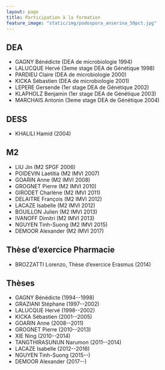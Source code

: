 ```yaml
---
layout: page
title: Participation à la formation
feature_image: "static/img/podospora_anserina_50pct.jpg"
---
```


## DEA

- GAGNY Bénédicte (DEA de microbiologie 1994)
- LALUCQUE Hervé (3eme stage DEA de Génétique 1998)
- PARDIEU Claire (DEA de microbiologie 2000)
- KICKA Sébastien (DEA de microbiologie 2001)
- LEPERE Gersende (1er stage DEA de Génétique 2002)
- KLAPHOLZ Benjamin (1er stage DEA de Génétique 2003)
- MARCHAIS Antonin (3eme stage DEA de Génétique 2004)

## DESS

- KHALILI Hamid (2004)

## M2

- LIU Jin (M2 SPGF 2006)
- POIDEVIN Laetitia (M2 IMVI 2007)
- GOARIN Anne (M2 IMVI 2008)
- GROGNET Pierre (M2 IMVI 2010)
- GIRODET Charlène (M2 IMVI 2011)
- DELAITRE François (M2 IMVI 2012)
- LACAZE Isabelle (M2 IMVI 2012)
- BOUILLON Julien (M2 IMVI 2013)
- IVANOFF Dimitri (M2 IMVI 2013)
- NGUYEN Tinh-Suong (M2 IMVI 2015)
- DEMOOR Alexander (M2 IMVI 2017)

## Thèse d’exercice Pharmacie

- BROZZATTI Lorenzo, Thèse d’exercice Erasmus (2014)

## Thèses

- GAGNY Bénédicte (1994--1998)
- GRAZIANI Stéphane (1997--2002)
- LALUCQUE Hervé (1998--2002)
- KICKA Sébastien (2001--2005)
- GOARIN Anne (2008--2011)
- GROGNET Pierre (2010--2013)
- XIE Ning (2010--2014)
- TANGTHIRASUNUN Narumon (2011--2014)
- LACAZE Isabelle (2012--2016)
- NGUYEN Tinh-Suong (2015--)
- DEMOOR Alexander (2017--)

